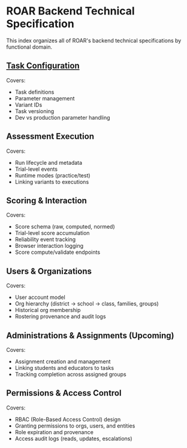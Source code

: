 # ROAR Backend Technical Specification

This index organizes all of ROAR's backend technical specifications by functional domain.

## [Task Configuration](task-configuration.md)

Covers:

- Task definitions
- Parameter management
- Variant IDs
- Task versioning
- Dev vs production parameter handling

## Assessment Execution

Covers:

- Run lifecycle and metadata
- Trial-level events
- Runtime modes (practice/test)
- Linking variants to executions

## Scoring & Interaction

Covers:

- Score schema (raw, computed, normed)
- Trial-level score accumulation
- Reliability event tracking
- Browser interaction logging
- Score compute/validate endpoints

## Users & Organizations

Covers:

- User account model
- Org hierarchy (district → school → class, families, groups)
- Historical org membership
- Rostering provenance and audit logs

## Administrations & Assignments (Upcoming)

Covers:

- Assignment creation and management
- Linking students and educators to tasks
- Tracking completion across assigned groups

## Permissions & Access Control

Covers:

- RBAC (Role-Based Access Control) design
- Granting permissions to orgs, users, and entities
- Role expiration and provenance
- Access audit logs (reads, updates, escalations)
